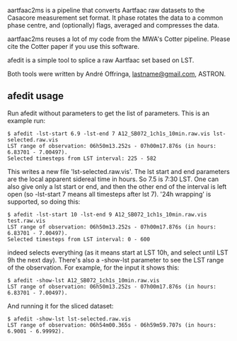 aartfaac2ms is a pipeline that converts Aartfaac raw datasets to the Casacore measurement set format. It
phase rotates the data to a common phase centre, and (optionally) flags, averaged and compresses the data.

aartfaac2ms reuses a lot of my code from the MWA's Cotter pipeline. Please cite the Cotter paper if you
use this software.

afedit is a simple tool to splice a raw Aartfaac set based on LST.

Both tools were written by André Offringa, lastname@gmail.com, ASTRON.

## afedit usage

Run afedit without parameters to get the list of parameters. This is an example run:

    $ afedit -lst-start 6.9 -lst-end 7 A12_SB072_1ch1s_10min.raw.vis lst-selected.raw.vis
    LST range of observation: 06h50m13.252s - 07h00m17.876s (in hours: 6.83701 - 7.00497).
    Selected timesteps from LST interval: 225 - 582

This writes a new file 'lst-selected.raw.vis'. The lst start and end parameters are the local apparent
sidereal time in hours. So 7.5 is 7:30 LST. One can also give only a lst start or end, and then the other
end of the interval is left open (so -lst-start 7 means all timesteps after lst 7). '24h wrapping' is
supported, so doing this:

    $ afedit -lst-start 10 -lst-end 9 A12_SB072_1ch1s_10min.raw.vis test.raw.vis
    LST range of observation: 06h50m13.252s - 07h00m17.876s (in hours: 6.83701 - 7.00497).
    Selected timesteps from LST interval: 0 - 600

indeed selects everything (as it means start at LST 10h, and select until LST 9h the next day). There's also
a -show-lst parameter to see the LST range of the observation. For example, for the input it shows this:

    $ afedit -show-lst A12_SB072_1ch1s_10min.raw.vis
    LST range of observation: 06h50m13.252s - 07h00m17.876s (in hours: 6.83701 - 7.00497).

And running it for the sliced dataset:

    $ afedit -show-lst lst-selected.raw.vis
    LST range of observation: 06h54m00.365s - 06h59m59.707s (in hours: 6.9001 - 6.99992).
